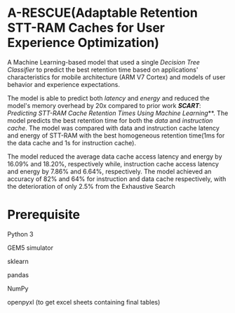 # A-RESCUE(Adaptable Retention STT-RAM Caches for User Experience Optimization) 

A Machine Learning-based model that used a single _Decision Tree Classifier_ to predict the best retention time based on applications' characteristics for mobile architecture (ARM V7 Cortex) and models of user behavior and experience expectations.

The model is able to predict both _latency_ and _energy_ and reduced the model's memory overhead by 20x compared to prior work **_SCART_**: _Predicting STT-RAM Cache Retention Times Using Machine Learning_**. The model predicts the best retention time for both the _data_ and _instruction_ _cache_. The model was compared with data and instruction cache latency and energy of STT-RAM with the best homogeneous retention time(1ms for the data cache and 1s for instruction cache). 

The model reduced the average data cache access latency and energy by 16.09% and 18.20%, respectively while, instruction cache access latency and energy by 7.86% and 6.64%, respectively. The model achieved an accuracy of 82% and 64% for instruction and data cache respectively, with the deterioration of only 2.5% from the Exhaustive Search

# Prerequisite 

Python 3

GEM5 simulator

sklearn

pandas

NumPy

openpyxl (to get excel sheets containing final tables)
